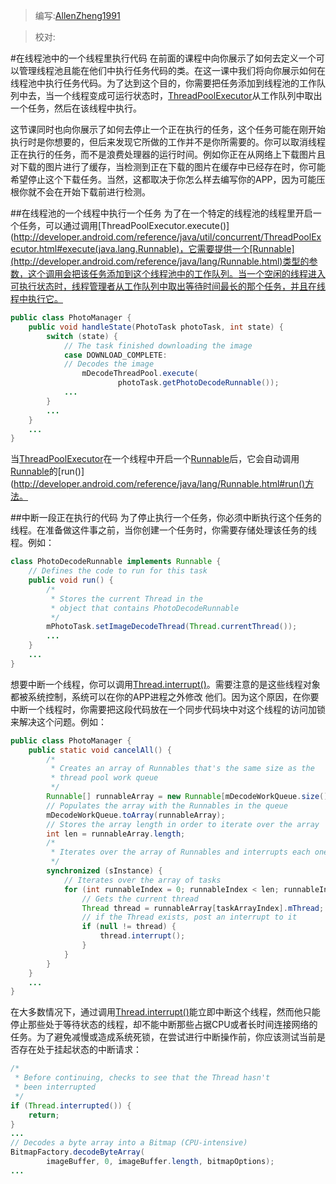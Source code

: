 > 编写:[AllenZheng1991](https://github.com/AllenZheng1991)

> 校对:

#在线程池中的一个线程里执行代码
在前面的课程中向你展示了如何去定义一个可以管理线程池且能在他们中执行任务代码的类。在这一课中我们将向你展示如何在线程池中执行任务代码。为了达到这个目的，你需要把任务添加到线程池的工作队列中去，当一个线程变成可运行状态时，[ThreadPoolExecutor](http://developer.android.com/reference/java/util/concurrent/ThreadPoolExecutor.html)从工作队列中取出一个任务，然后在该线程中执行。

这节课同时也向你展示了如何去停止一个正在执行的任务，这个任务可能在刚开始执行时是你想要的，但后来发现它所做的工作并不是你所需要的。你可以取消线程正在执行的任务，而不是浪费处理器的运行时间。例如你正在从网络上下载图片且对下载的图片进行了缓存，当检测到正在下载的图片在缓存中已经存在时，你可能希望停止这个下载任务。当然，这都取决于你怎么样去编写你的APP，因为可能压根你就不会在开始下载前进行检测。

##在线程池的一个线程中执行一个任务
为了在一个特定的线程池的线程里开启一个任务，可以通过调用[ThreadPoolExecutor.execute()](http://developer.android.com/reference/java/util/concurrent/ThreadPoolExecutor.html#execute(java.lang.Runnable)，它需要提供一个[Runnable](http://developer.android.com/reference/java/lang/Runnable.html)类型的参数，这个调用会把该任务添加到这个线程池中的工作队列。当一个空闲的线程进入可执行状态时，线程管理者从工作队列中取出等待时间最长的那个任务，并且在线程中执行它。
```java
public class PhotoManager {
    public void handleState(PhotoTask photoTask, int state) {
        switch (state) {
            // The task finished downloading the image
            case DOWNLOAD_COMPLETE:
            // Decodes the image
                mDecodeThreadPool.execute(
                        photoTask.getPhotoDecodeRunnable());
            ...
        }
        ...
    }
    ...
}
```
当[ThreadPoolExecutor](http://developer.android.com/reference/java/util/concurrent/ThreadPoolExecutor.html)在一个线程中开启一个[Runnable](http://developer.android.com/reference/java/lang/Runnable.html)后，它会自动调用[Runnable](http://developer.android.com/reference/java/lang/Runnable.html)的[run()](http://developer.android.com/reference/java/lang/Runnable.html#run()方法。

##中断一段正在执行的代码
为了停止执行一个任务，你必须中断执行这个任务的线程。在准备做这件事之前，当你创建一个任务时，你需要存储处理该任务的线程。例如：
```java
class PhotoDecodeRunnable implements Runnable {
    // Defines the code to run for this task
    public void run() {
        /*
         * Stores the current Thread in the
         * object that contains PhotoDecodeRunnable
         */
        mPhotoTask.setImageDecodeThread(Thread.currentThread());
        ...
    }
    ...
}
```
想要中断一个线程，你可以调用[Thread.interrupt()](http://developer.android.com/reference/java/lang/Thread.html#interrupt())。需要注意的是这些线程对象都被系统控制，系统可以在你的APP进程之外修改
他们。因为这个原因，在你要中断一个线程时，你需要把这段代码放在一个同步代码块中对这个线程的访问加锁来解决这个问题。例如：
```java
public class PhotoManager {
    public static void cancelAll() {
        /*
         * Creates an array of Runnables that's the same size as the
         * thread pool work queue
         */
        Runnable[] runnableArray = new Runnable[mDecodeWorkQueue.size()];
        // Populates the array with the Runnables in the queue
        mDecodeWorkQueue.toArray(runnableArray);
        // Stores the array length in order to iterate over the array
        int len = runnableArray.length;
        /*
         * Iterates over the array of Runnables and interrupts each one's Thread.
         */
        synchronized (sInstance) {
            // Iterates over the array of tasks
            for (int runnableIndex = 0; runnableIndex < len; runnableIndex++) {
                // Gets the current thread
                Thread thread = runnableArray[taskArrayIndex].mThread;
                // if the Thread exists, post an interrupt to it
                if (null != thread) {
                    thread.interrupt();
                }
            }
        }
    }
    ...
}
```
在大多数情况下，通过调用[Thread.interrupt()](http://developer.android.com/reference/java/lang/Thread.html#interrupt())能立即中断这个线程，然而他只能停止那些处于等待状态的线程，却不能中断那些占据CPU或者长时间连接网络的任务。为了避免减慢或造成系统死锁，在尝试进行中断操作前，你应该测试当前是否存在处于挂起状态的中断请求：
```java
/*
 * Before continuing, checks to see that the Thread hasn't
 * been interrupted
 */
if (Thread.interrupted()) {
    return;
}
...
// Decodes a byte array into a Bitmap (CPU-intensive)
BitmapFactory.decodeByteArray(
        imageBuffer, 0, imageBuffer.length, bitmapOptions);
...
```



